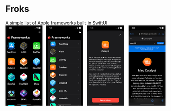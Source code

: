 # Froks
A simple list of Apple frameworks built in SwiftUI
![Demo](https://github.com/olorium/Froks/blob/main/demo.png)
